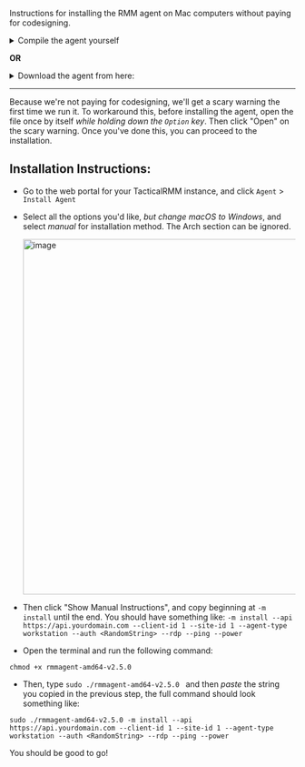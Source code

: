 Instructions for installing the RMM agent on Mac computers without paying for codesigning. 

<details>
<summary>Compile the agent yourself</summary>
<br>

```
brew install golang

git clone https://github.com/amidaware/rmmagent.git

cd rmmagent
```

Then, if using Intel Mac:

`env CGO_ENABLED=0 GOOS=darwin GOARCH=amd64 go build -ldflags "-s -w"`

If using silicon Mac

`env CGO_ENABLED=0 GOOS=darwin GOARCH=arm64 go build -ldflags "-s -w"`
</details>

**OR**

<details>
<summary>Download the agent from here:</summary>
<br>

Intel Mac:

https://github.com/kylefmohr/MacOSRMM-Script/releases/download/v2.6.1/rmmagent-amd64-v2.6.1

Silicon Mac:

https://github.com/kylefmohr/MacOSRMM-Script/releases/download/v2.6.1/rmmagent-arm64-v2.6.1

</details>

---

Because we're not paying for codesigning, we'll get a scary warning the first time we run it. To workaround this, before installing the agent, open the file once by itself *while holding down the `Option` key*. Then click "Open" on the scary warning. Once you've done this, you can proceed to the installation.

## Installation Instructions:

 - Go to the web portal for your TacticalRMM instance, and click `Agent` > `Install Agent`
 - Select all the options you'd like, *but change macOS to Windows*, and select *manual* for installation method. The Arch section can be ignored.
   
   <img width="625" alt="image" src="https://github.com/kylefmohr/MacOSRMM-Script/assets/6644803/9ce36c59-85ad-4816-8a61-0a069f26ec51">

 - Then click "Show Manual Instructions", and copy beginning at `-m install` until the end. You should have something like: `-m install --api https://api.yourdomain.com --client-id 1 --site-id 1 --agent-type workstation --auth <RandomString> --rdp --ping --power`
 - Open the terminal and run the following command:

 `chmod +x rmmagent-amd64-v2.5.0`

  - Then, type `sudo ./rmmagent-amd64-v2.5.0 ` and then *paste* the string you copied in the previous step, the full command should look something like: 
 
 `sudo ./rmmagent-amd64-v2.5.0 -m install --api https://api.yourdomain.com --client-id 1 --site-id 1 --agent-type workstation --auth <RandomString> --rdp --ping --power`

You should be good to go!


